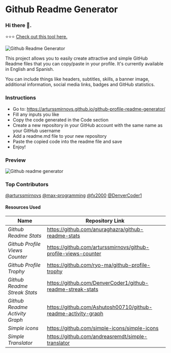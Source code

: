 # Github Readme Generator
### Hi there 👋.

⭐⭐⭐ [Check out this tool here.](https://arturssmirnovs.github.io/github-profile-readme-generator/)

![Github Readme Generator](https://arturssmirnovs.github.io/Jawoo-profile-readme-generator/images/banner.png)

This project allows you to easily create attractive and simple GitHub Readme files that you can copy/paste in your profile. It's currently available in English and Spanish.

You can include things like headers, subtitles, skills, a banner image, additional information, social media links, badges and GitHub statistics.


### Instructions

- Go to: https://arturssmirnovs.github.io/github-profile-readme-generator/
- Fill any inputs you like
- Copy the code generated in the Code section
- Create a new repository in your GitHub account with the same name as your GitHub username
- Add a readme.md file to your new repository
- Paste the copied code into the readme file and save
- Enjoy!

### Preview
  
![Github readme generator](https://arturssmirnovs.github.io/github-profile-readme-generator/images/gif.gif?v=123)

### Top Contributors

[@arturssmirnovs](https://github.com/arturssmirnovs)
[@max-programming](https://github.com/max-programming)
[@fx2000](https://github.com/fx2000)
[@DenverCoder1](https://github.com/DenverCoder1)


#### Resources Used

| Name                  | Repository Link                                                |
| ---------------------------------|--------------------------------------------------------------- |
| _Github Readme Stats_            | https://github.com/anuraghazra/github-readme-stats             |
| _Github Profile Views Counter_   | https://github.com/arturssmirnovs/github-profile-views-counter |
| _Github Profile Trophy_          | https://github.com/ryo-ma/github-profile-trophy                |
| _Github Readme Streak Stats_     | https://github.com/DenverCoder1/github-readme-streak-stats     |
| _Github Readme Activity Graph_   | https://github.com/Ashutosh00710/github-readme-activity-graph  |
| _Simple icons_                   | https://github.com/simple-icons/simple-icons                   |
| _Simple Translator_              | https://github.com/andreasremdt/simple-translator              |
